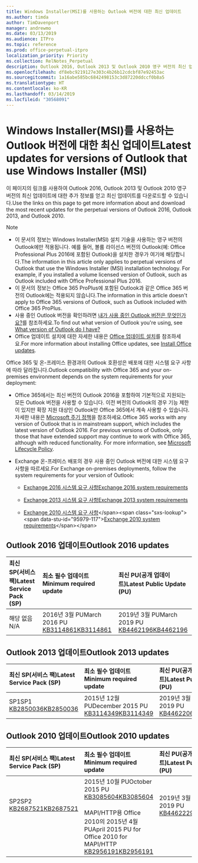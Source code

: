 ```yaml
---
title: Windows Installer(MSI)를 사용하는 Outlook 버전에 대한 최신 업데이트
ms.author: timda
author: TimDavenport
manager: andrewmo
ms.date: 03/13/2019
ms.audience: ITPro
ms.topic: reference
ms.prod: office-perpetual-itpro
localization_priority: Priority
ms.collection: RelNotes_Perpetual
description: Outlook 2016, Outlook 2013 및 Outlook 2010 영구 버전의 최신 업데이트 정보에 대한 링크를 IT 전문가에게 제공합니다.
ms.openlocfilehash: df8ebc9219127e303c4b26b12cdcbf87e92453ac
ms.sourcegitcommit: 1a16abe585bc6842498153c3d87220ddccf0b8a5
ms.translationtype: HT
ms.contentlocale: ko-KR
ms.lasthandoff: 03/14/2019
ms.locfileid: "30568091"
---
```

# <a name="latest-updates-for-versions-of-outlook-that-use-windows-installer-msi"></a><span data-ttu-id="95979-103">Windows Installer(MSI)를 사용하는 Outlook 버전에 대한 최신 업데이트</span><span class="sxs-lookup"><span data-stu-id="95979-103">Latest updates for versions of Outlook that use Windows Installer (MSI)</span></span>

<span data-ttu-id="95979-104">이 페이지의 링크를 사용하여 Outlook 2016, Outlook 2013 및 Outlook 2010 영구 버전의 최신 업데이트에 대한 추가 정보를 얻고 최신 업데이트를 다운로드할 수 있습니다.</span><span class="sxs-lookup"><span data-stu-id="95979-104">Use the links on this page to get more information about and download the most recent updates for the perpetual versions of Outlook 2016, Outlook 2013, and Outlook 2010.</span></span>
  
> [!NOTE]
> - <span data-ttu-id="95979-p101">이 문서의 정보는 Windows Installer(MSI) 설치 기술을 사용하는 영구 버전의 Outlook에만 적용됩니다. 예를 들어, 볼륨 라이선스 버전의 Outlook(예: Office Professional Plus 2016에 포함된 Outlook)을 설치한 경우가 여기에 해당합니다.</span><span class="sxs-lookup"><span data-stu-id="95979-p101">The information in this article only applies to perpetual versions of Outlook that use the Windows Installer (MSI) installation technology. For example, if you installed a volume licensed version of Outlook, such as Outlook included with Office Professional Plus 2016.</span></span>
> - <span data-ttu-id="95979-107">이 문서의 정보는 Office 365 ProPlus에 포함된 Outlook과 같은 Office 365 버전의 Outlook에는 적용되지 않습니다.</span><span class="sxs-lookup"><span data-stu-id="95979-107">The information in this article doesn't apply to Office 365 versions of Outlook, such as Outlook included with Office 365 ProPlus.</span></span>
> - <span data-ttu-id="95979-108">사용 중인 Outlook 버전을 확인하려면 [내가 사용 중인 Outlook 버전은 무엇인가요?](https://support.office.com/article/b3a9568c-edb5-42b9-9825-d48d82b2257c)를 참조하세요.</span><span class="sxs-lookup"><span data-stu-id="95979-108">To find out what version of Outlook you're using, see [What version of Outlook do I have?](https://support.office.com/article/b3a9568c-edb5-42b9-9825-d48d82b2257c)</span></span>
> - <span data-ttu-id="95979-109">Office 업데이트 설치에 대한 자세한 내용은 [Office 업데이트 설치](https://support.office.com/article/2ab296f3-7f03-43a2-8e50-46de917611c5)를 참조하세요.</span><span class="sxs-lookup"><span data-stu-id="95979-109">For more information about installing Office updates, see [Install Office updates](https://support.office.com/article/2ab296f3-7f03-43a2-8e50-46de917611c5).</span></span> 
  
<span data-ttu-id="95979-110">Office 365 및 온-프레미스 환경과의 Outlook 호환성은 배포에 대한 시스템 요구 사항에 따라 달라집니다.</span><span class="sxs-lookup"><span data-stu-id="95979-110">Outlook compatibility with Office 365 and your on-premises environment depends on the system requirements for your deployment:</span></span>
  
- <span data-ttu-id="95979-p102">Office 365에서는 최신 버전의 Outlook 2016을 포함하여 기본적으로 지원되는 모든 Outlook 버전을 사용할 수 있습니다. 이전 버전의 Outlook의 경우 기능 제한이 있지만 확장 지원 대상인 Outlook만 Office 365에서 계속 사용할 수 있습니다. 자세한 내용은 [Microsoft 주기 정책](https://support.microsoft.com/lifecycle)을 참조하세요.</span><span class="sxs-lookup"><span data-stu-id="95979-p102">Office 365 works with any version of Outlook that is in mainstream support, which includes the latest version of Outlook 2016. For previous versions of Outlook, only those that have extended support may continue to work with Office 365, although with reduced functionality. For more information, see [Microsoft Lifecycle Policy](https://support.microsoft.com/lifecycle).</span></span>
    
- <span data-ttu-id="95979-114">Exchange 온-프레미스 배포의 경우 사용 중인 Outlook 버전에 대한 시스템 요구 사항을 따르세요.</span><span class="sxs-lookup"><span data-stu-id="95979-114">For Exchange on-premises deployments, follow the system requirements for your version of Outlook:</span></span>
    
  - [<span data-ttu-id="95979-115">Exchange 2016 시스템 요구 사항</span><span class="sxs-lookup"><span data-stu-id="95979-115">Exchange 2016 system requirements</span></span>](https://docs.microsoft.com/Exchange/plan-and-deploy/system-requirements)
    
  - [<span data-ttu-id="95979-116">Exchange 2013 시스템 요구 사항</span><span class="sxs-lookup"><span data-stu-id="95979-116">Exchange 2013 system requirements</span></span>](https://docs.microsoft.com/exchange/exchange-2013-system-requirements-exchange-2013-help)
    
  - <span data-ttu-id="95979-117">[Exchange 2010 시스템 요구 사항](https://docs.microsoft.com/previous-versions/office/exchange-server-2010/aa996719(v=exchg.141))</span><span class="sxs-lookup"><span data-stu-id="95979-117">[Exchange 2010 system requirements](https://docs.microsoft.com/previous-versions/office/exchange-server-2010/aa996719(v=exchg.141))</span></span>

   
## <a name="outlook-2016-updates"></a><span data-ttu-id="95979-118">Outlook 2016 업데이트</span><span class="sxs-lookup"><span data-stu-id="95979-118">Outlook 2016 updates</span></span>

|<span data-ttu-id="95979-119">**최신 SP(서비스 팩)**</span><span class="sxs-lookup"><span data-stu-id="95979-119">**Latest Service Pack (SP)**</span></span>|<span data-ttu-id="95979-120">**최소 필수 업데이트**</span><span class="sxs-lookup"><span data-stu-id="95979-120">**Minimum required update**</span></span>|<span data-ttu-id="95979-121">**최신 PU(공개 업데이트)**</span><span class="sxs-lookup"><span data-stu-id="95979-121">**Latest Public Update (PU)**</span></span>|
|:-----|:-----|:-----|
|<span data-ttu-id="95979-122">해당 없음</span><span class="sxs-lookup"><span data-stu-id="95979-122">N/A</span></span>  <br/> |<span data-ttu-id="95979-123">2016년 3월 PU</span><span class="sxs-lookup"><span data-stu-id="95979-123">March 2016 PU</span></span> <br/>[<span data-ttu-id="95979-124">KB3114861</span><span class="sxs-lookup"><span data-stu-id="95979-124">KB3114861</span></span>](https://support.microsoft.com/help/3114861) <br/> |<span data-ttu-id="95979-125">2019년 3월 PU</span><span class="sxs-lookup"><span data-stu-id="95979-125">March 2019 PU</span></span> <br/>[<span data-ttu-id="95979-126">KB4462196</span><span class="sxs-lookup"><span data-stu-id="95979-126">KB4462196</span></span>](https://support.microsoft.com/help/4462196) 

## <a name="outlook-2013-updates"></a><span data-ttu-id="95979-127">Outlook 2013 업데이트</span><span class="sxs-lookup"><span data-stu-id="95979-127">Outlook 2013 updates</span></span>

|<span data-ttu-id="95979-128">**최신 SP(서비스 팩)**</span><span class="sxs-lookup"><span data-stu-id="95979-128">**Latest Service Pack (SP)**</span></span>|<span data-ttu-id="95979-129">**최소 필수 업데이트**</span><span class="sxs-lookup"><span data-stu-id="95979-129">**Minimum required update**</span></span>|<span data-ttu-id="95979-130">**최신 PU(공개 업데이트)**</span><span class="sxs-lookup"><span data-stu-id="95979-130">**Latest Public Update (PU)**</span></span>|
|:-----|:-----|:-----|
|<span data-ttu-id="95979-131">SP1</span><span class="sxs-lookup"><span data-stu-id="95979-131">SP1</span></span>  <br/>[<span data-ttu-id="95979-132">KB2850036</span><span class="sxs-lookup"><span data-stu-id="95979-132">KB2850036</span></span>](https://go.microsoft.com/fwlink/p/?LinkId=512538) <br/> |<span data-ttu-id="95979-133">2015년 12월 PU</span><span class="sxs-lookup"><span data-stu-id="95979-133">December 2015 PU</span></span> <br/>[<span data-ttu-id="95979-134">KB3114349</span><span class="sxs-lookup"><span data-stu-id="95979-134">KB3114349</span></span>](https://support.microsoft.com/kb/3114349) <br/> |<span data-ttu-id="95979-135">2019년 3월 PU</span><span class="sxs-lookup"><span data-stu-id="95979-135">March 2019 PU</span></span> <br/>[<span data-ttu-id="95979-136">KB4462206</span><span class="sxs-lookup"><span data-stu-id="95979-136">KB4462206</span></span>](https://support.microsoft.com/help/4462206)  |
   
## <a name="outlook-2010-updates"></a><span data-ttu-id="95979-137">Outlook 2010 업데이트</span><span class="sxs-lookup"><span data-stu-id="95979-137">Outlook 2010 updates</span></span>

|<span data-ttu-id="95979-138">**최신 SP(서비스 팩)**</span><span class="sxs-lookup"><span data-stu-id="95979-138">**Latest Service Pack (SP)**</span></span>|<span data-ttu-id="95979-139">**최소 필수 업데이트**</span><span class="sxs-lookup"><span data-stu-id="95979-139">**Minimum required update**</span></span>|<span data-ttu-id="95979-140">**최신 PU(공개 업데이트)**</span><span class="sxs-lookup"><span data-stu-id="95979-140">**Latest Public Update (PU)**</span></span>|
|:-----|:-----|:-----|
|<span data-ttu-id="95979-141">SP2</span><span class="sxs-lookup"><span data-stu-id="95979-141">SP2</span></span> <br/>[<span data-ttu-id="95979-142">KB2687521</span><span class="sxs-lookup"><span data-stu-id="95979-142">KB2687521</span></span>](https://go.microsoft.com/fwlink/p/?LinkId=512542) <br><br><br><br/> |<span data-ttu-id="95979-143">2015년 10월 PU</span><span class="sxs-lookup"><span data-stu-id="95979-143">October 2015 PU</span></span> <br/> [<span data-ttu-id="95979-144">KB3085604</span><span class="sxs-lookup"><span data-stu-id="95979-144">KB3085604</span></span>](https://support.microsoft.com/kb/3085604) <br/><br/>  <span data-ttu-id="95979-145">MAPI/HTTP용 Office 2010의 2015년 4월 PU</span><span class="sxs-lookup"><span data-stu-id="95979-145">April 2015 PU for Office 2010 for MAPI/HTTP</span></span> <br/> [<span data-ttu-id="95979-146">KB2956191</span><span class="sxs-lookup"><span data-stu-id="95979-146">KB2956191</span></span>](https://support.microsoft.com/ko-KR/help/2956191/april-14-2015-update-for-office-2010-kb2956191) <br/> |<span data-ttu-id="95979-147">2019년 3월 PU</span><span class="sxs-lookup"><span data-stu-id="95979-147">March 2019 PU</span></span> <br/>[<span data-ttu-id="95979-148">KB4462229</span><span class="sxs-lookup"><span data-stu-id="95979-148">KB4462229</span></span>](https://support.microsoft.com/help/4462229) <br><br><br><br/>|
   

